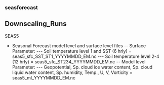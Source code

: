 ### seasforecast

## Downscaling_Runs

SEAS5
- Seasonal Forecast model level and surface level files
-- Surface Parameter:
--- Soil temperature level 1 and SST (6 hrly)  = seas5_sfc_SST_ST1_YYYYMMDD_EM.nc
--- Soil temperature level 2-4       (12 hrly) = seas5_sfc_ST234_YYYYMMDD_EM.nc
-- Model level Parameter:
--- Geopotential, Sp. cloud ice water content, Sp. cloud liquid water content, Sp. humidity, Temp., U, V, Vorticity
                                                     = seas5_ml_YYYYMMDD_EM.nc 

